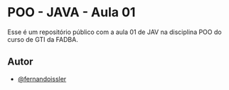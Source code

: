 
# POO - JAVA - Aula 01

Esse é um repositório público com a aula 01 de JAV na disciplina POO do curso de GTI da FADBA.


## Autor

- [@fernandoissler](https://www.github.com/fernandoissler)

